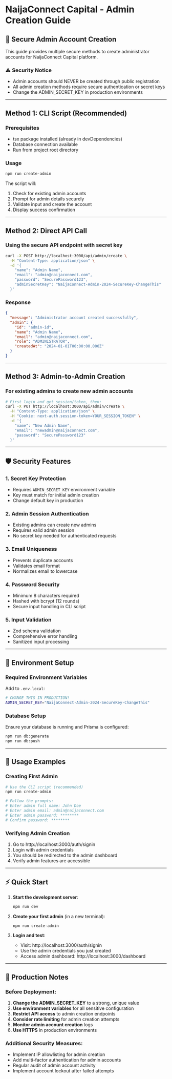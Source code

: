 # NaijaConnect Capital - Admin Creation Guide

## 🔐 Secure Admin Account Creation

This guide provides multiple secure methods to create administrator accounts for NaijaConnect Capital platform.

### ⚠️ Security Notice

- Admin accounts should NEVER be created through public registration
- All admin creation methods require secure authentication or secret keys
- Change the ADMIN_SECRET_KEY in production environments

---

## Method 1: CLI Script (Recommended)

### Prerequisites

- tsx package installed (already in devDependencies)
- Database connection available
- Run from project root directory

### Usage

```bash
npm run create-admin
```

The script will:

1. Check for existing admin accounts
2. Prompt for admin details securely
3. Validate input and create the account
4. Display success confirmation

---

## Method 2: Direct API Call

### Using the secure API endpoint with secret key

```bash
curl -X POST http://localhost:3000/api/admin/create \
  -H "Content-Type: application/json" \
  -d '{
    "name": "Admin Name",
    "email": "admin@naijaconnect.com",
    "password": "SecurePassword123",
    "adminSecretKey": "NaijaConnect-Admin-2024-SecureKey-ChangeThis"
  }'
```

### Response

```json
{
  "message": "Administrator account created successfully",
  "admin": {
    "id": "admin-id",
    "name": "Admin Name",
    "email": "admin@naijaconnect.com",
    "role": "ADMINISTRATOR",
    "createdAt": "2024-01-01T00:00:00.000Z"
  }
}
```

---

## Method 3: Admin-to-Admin Creation

### For existing admins to create new admin accounts

```bash
# First login and get session/token, then:
curl -X PUT http://localhost:3000/api/admin/create \
  -H "Content-Type: application/json" \
  -H "Cookie: next-auth.session-token=YOUR_SESSION_TOKEN" \
  -d '{
    "name": "New Admin Name",
    "email": "newadmin@naijaconnect.com",
    "password": "SecurePassword123"
  }'
```

---

## 🛡️ Security Features

### 1. Secret Key Protection

- Requires `ADMIN_SECRET_KEY` environment variable
- Key must match for initial admin creation
- Change default key in production

### 2. Admin Session Authentication

- Existing admins can create new admins
- Requires valid admin session
- No secret key needed for authenticated requests

### 3. Email Uniqueness

- Prevents duplicate accounts
- Validates email format
- Normalizes email to lowercase

### 4. Password Security

- Minimum 8 characters required
- Hashed with bcrypt (12 rounds)
- Secure input handling in CLI script

### 5. Input Validation

- Zod schema validation
- Comprehensive error handling
- Sanitized input processing

---

## 🔧 Environment Setup

### Required Environment Variables

Add to `.env.local`:

```bash
# CHANGE THIS IN PRODUCTION!
ADMIN_SECRET_KEY="NaijaConnect-Admin-2024-SecureKey-ChangeThis"
```

### Database Setup

Ensure your database is running and Prisma is configured:

```bash
npm run db:generate
npm run db:push
```

---

## 📝 Usage Examples

### Creating First Admin

```bash
# Use the CLI script (recommended)
npm run create-admin

# Follow the prompts:
# Enter admin full name: John Doe
# Enter admin email: admin@naijaconnect.com
# Enter admin password: ********
# Confirm password: ********
```

### Verifying Admin Creation

1. Go to http://localhost:3000/auth/signin
2. Login with admin credentials
3. You should be redirected to the admin dashboard
4. Verify admin features are accessible

---

## ⚡ Quick Start

1. **Start the development server**:

   ```bash
   npm run dev
   ```

2. **Create your first admin** (in a new terminal):

   ```bash
   npm run create-admin
   ```

3. **Login and test**:
   - Visit: http://localhost:3000/auth/signin
   - Use the admin credentials you just created
   - Access admin dashboard: http://localhost:3000/dashboard

---

## 🚨 Production Notes

### Before Deployment:

1. **Change the ADMIN_SECRET_KEY** to a strong, unique value
2. **Use environment variables** for all sensitive configuration
3. **Restrict API access** to admin creation endpoints
4. **Consider rate limiting** for admin creation attempts
5. **Monitor admin account creation** logs
6. **Use HTTPS** in production environments

### Additional Security Measures:

- Implement IP allowlisting for admin creation
- Add multi-factor authentication for admin accounts
- Regular audit of admin account activity
- Implement account lockout after failed attempts
